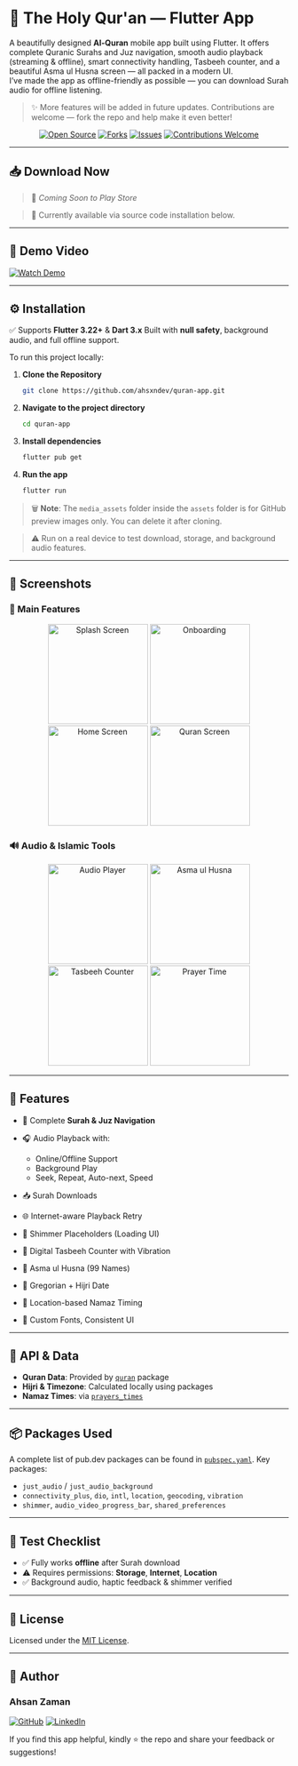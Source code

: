 # 📖 The Holy Qur'an — Flutter App

A beautifully designed **Al-Quran** mobile app built using Flutter. It offers complete Quranic Surahs and Juz navigation, smooth audio playback (streaming & offline), smart connectivity handling, Tasbeeh counter, and a beautiful Asma ul Husna screen — all packed in a modern UI.  
I’ve made the app as offline-friendly as possible — you can download Surah audio for offline listening.

> ✨ More features will be added in future updates. Contributions are welcome — fork the repo and help make it even better!

<div align="center">

[![Open Source](https://badges.frapsoft.com/os/v1/open-source.svg?v=103)](#)
[![Forks](https://img.shields.io/github/forks/ahsxndev/quran-app.svg?style=social\&label=Fork)](https://github.com/ahsxndev/quran-app/fork)
[![Issues](https://img.shields.io/github/issues/ahsxndev/quran-app.svg?style=flat)](https://github.com/ahsxndev/quran-app/issues)
[![Contributions Welcome](https://img.shields.io/badge/contributions-welcome-brightgreen.svg)](#)

</div>

---

## 📥 Download Now

> 📱 *Coming Soon to Play Store*

> 🚧 Currently available via source code installation below.

---

## 🎥 Demo Video

[![Watch Demo](https://img.shields.io/badge/Watch-Demo-blue?style=for-the-badge&logo=Vimeo&logoColor=white)](https://vimeo.com/1103451235)

---

## ⚙ Installation

✅ Supports **Flutter 3.22+** & **Dart 3.x**
Built with **null safety**, background audio, and full offline support.

To run this project locally:

1. **Clone the Repository**

   ```bash
   git clone https://github.com/ahsxndev/quran-app.git
   ```

2. **Navigate to the project directory**

   ```bash
   cd quran-app
   ```

3. **Install dependencies**

   ```bash
   flutter pub get
   ```

4. **Run the app**

   ```bash
   flutter run
   ```
> 🗑️ **Note**: The `media_assets` folder inside the `assets` folder is for GitHub preview images only. You can delete it after cloning.

> ⚠️ Run on a real device to test download, storage, and background audio features.

---

## 📸 Screenshots

### 📱 Main Features  
<div align="center"> 
  <img src="assets/media_assets/splash.gif" width="180" alt="Splash Screen" /> 
  <img src="assets/media_assets/onBoarding.gif" width="180" alt="Onboarding" /> 
  <img src="assets/media_assets/home.jpg" width="180" alt="Home Screen" /> 
  <img src="assets/media_assets/quran.gif" width="180" alt="Quran Screen" /> 
</div>

### 🔊 Audio & Islamic Tools  
<div align="center"> 
  <img src="assets/media_assets/audio.gif" width="180" alt="Audio Player" /> 
  <img src="assets/media_assets/names.gif" width="180" alt="Asma ul Husna" /> 
  <img src="assets/media_assets/tasbih.gif" width="180" alt="Tasbeeh Counter" /> 
  <img src="assets/media_assets/prayer.gif" width="180" alt="Prayer Time" /> 
</div>


---

## 📁 Features

* 📖 Complete **Surah & Juz Navigation**
* 🎧 Audio Playback with:

  * Online/Offline Support
  * Background Play
  * Seek, Repeat, Auto-next, Speed
* 📥 Surah Downloads
* 🌐 Internet-aware Playback Retry
* 🔄 Shimmer Placeholders (Loading UI)
* 🧮 Digital Tasbeeh Counter with Vibration
* 💎 Asma ul Husna (99 Names)
* 📆 Gregorian + Hijri Date
* 📡 Location-based Namaz Timing
* 🎨 Custom Fonts, Consistent UI

---

## 🔗 API & Data

* **Quran Data**: Provided by [`quran`](https://pub.dev/packages/quran) package
* **Hijri & Timezone**: Calculated locally using packages
* **Namaz Times**: via [`prayers_times`](https://pub.dev/packages/prayers_times)

---

## 📦 Packages Used

A complete list of pub.dev packages can be found in [`pubspec.yaml`](./pubspec.yaml). Key packages:

* `just_audio` / `just_audio_background`
* `connectivity_plus`, `dio`, `intl`, `location`, `geocoding`, `vibration`
* `shimmer`, `audio_video_progress_bar`, `shared_preferences`

---

## 🧪 Test Checklist

* ✅ Fully works **offline** after Surah download
* ⚠️ Requires permissions: **Storage**, **Internet**, **Location**
* ✅ Background audio, haptic feedback & shimmer verified

---

## 🔑 License

Licensed under the [MIT License](LICENSE).

---

## 👤 Author

### Ahsan Zaman

[![GitHub](https://img.shields.io/badge/GitHub-100000?style=for-the-badge&logo=github&logoColor=white)](https://github.com/ahsxndev)
[![LinkedIn](https://img.shields.io/badge/LinkedIn-0077B5?style=for-the-badge&logo=linkedin&logoColor=white)](https://linkedin.com/in/ahxanzaman)

If you find this app helpful, kindly ⭐ the repo and share your feedback or suggestions!
